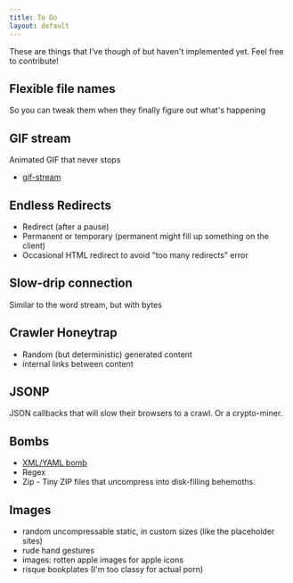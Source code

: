 ```yaml
---
title: To Do
layout: default
---
```


These are things that I've though of but haven't implemented yet.  Feel free to contribute!

## Flexible file names

So you can tweak them when they finally figure out what's happening

## GIF stream

Animated GIF that never stops

* [gif-stream](https://github.com/devongovett/gif-stream)

## Endless Redirects

* Redirect (after a pause)
* Permanent or temporary (permanent might fill up something on the client)
* Occasional HTML redirect to avoid "too many redirects" error

## Slow-drip connection

Similar to the word stream, but with bytes

## Crawler Honeytrap

* Random (but deterministic) generated content
* internal links between content

## JSONP

JSON callbacks that will slow their browsers to a crawl.  Or a crypto-miner.

## Bombs

* [XML/YAML bomb](https://en.wikipedia.org/wiki/Billion_laughs_attack)
* Regex
* Zip - Tiny ZIP files that uncompress into disk-filling behemoths.

## Images

* random uncompressable static, in custom sizes (like the placeholder sites)
* rude hand gestures
* images: rotten apple images for apple icons
* risque bookplates (I'm too classy for actual porn)
